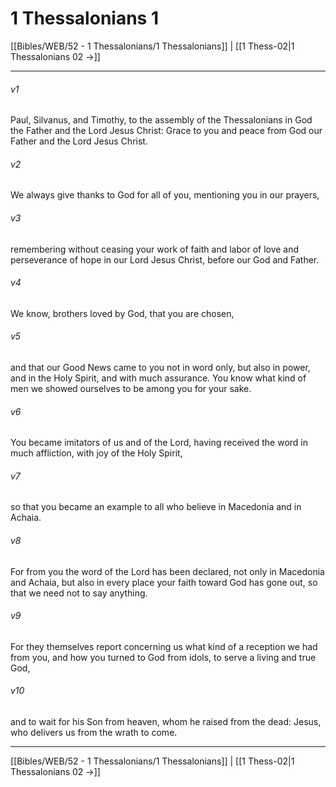 # 1 Thessalonians 1

[[Bibles/WEB/52 - 1 Thessalonians/1 Thessalonians]] | [[1 Thess-02|1 Thessalonians 02 →]]
***



###### v1 
Paul, Silvanus, and Timothy, to the assembly of the Thessalonians in God the Father and the Lord Jesus Christ: Grace to you and peace from God our Father and the Lord Jesus Christ. 

###### v2 
We always give thanks to God for all of you, mentioning you in our prayers, 

###### v3 
remembering without ceasing your work of faith and labor of love and perseverance of hope in our Lord Jesus Christ, before our God and Father. 

###### v4 
We know, brothers loved by God, that you are chosen, 

###### v5 
and that our Good News came to you not in word only, but also in power, and in the Holy Spirit, and with much assurance. You know what kind of men we showed ourselves to be among you for your sake. 

###### v6 
You became imitators of us and of the Lord, having received the word in much affliction, with joy of the Holy Spirit, 

###### v7 
so that you became an example to all who believe in Macedonia and in Achaia. 

###### v8 
For from you the word of the Lord has been declared, not only in Macedonia and Achaia, but also in every place your faith toward God has gone out, so that we need not to say anything. 

###### v9 
For they themselves report concerning us what kind of a reception we had from you, and how you turned to God from idols, to serve a living and true God, 

###### v10 
and to wait for his Son from heaven, whom he raised from the dead: Jesus, who delivers us from the wrath to come.

***
[[Bibles/WEB/52 - 1 Thessalonians/1 Thessalonians]] | [[1 Thess-02|1 Thessalonians 02 →]]
